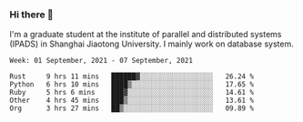 ### Hi there 👋

I'm a graduate student at the institute of parallel and distributed systems (IPADS) in Shanghai Jiaotong University. I mainly work on database system.

<!--START_SECTION:waka-->
```text
Week: 01 September, 2021 - 07 September, 2021

Rust     9 hrs 11 mins   ██████▓░░░░░░░░░░░░░░░░░░   26.24 % 
Python   6 hrs 10 mins   ████▒░░░░░░░░░░░░░░░░░░░░   17.65 % 
Ruby     5 hrs 6 mins    ███▓░░░░░░░░░░░░░░░░░░░░░   14.61 % 
Other    4 hrs 45 mins   ███▒░░░░░░░░░░░░░░░░░░░░░   13.61 % 
Org      3 hrs 27 mins   ██▒░░░░░░░░░░░░░░░░░░░░░░   09.89 % 
```
<!--END_SECTION:waka-->

<!--
**yqmmm/yqmmm** is a ✨ _special_ ✨ repository because its `README.md` (this file) appears on your GitHub profile.

Here are some ideas to get you started:

- 🔭 I’m currently working on ...
- 🌱 I’m currently learning ...
- 👯 I’m looking to collaborate on ...
- 🤔 I’m looking for help with ...
- 💬 Ask me about ...
- 📫 How to reach me: ...
- 😄 Pronouns: ...
- ⚡ Fun fact: ...
-->
